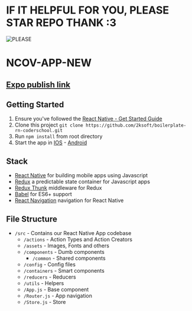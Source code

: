 # IF IT HELPFUL FOR YOU, PLEASE STAR REPO THANK :3

![PLEASE](https://media.giphy.com/media/3oxHQfvDzo7VhSRy8M/giphy.gif)

# NCOV-APP-NEW

## [Expo publish link](https://expo.io/@duchanhstyle/ncov-app)

## Getting Started

1. Ensure you've followed the [React Native - Get Started Guide](https://facebook.github.io/react-native/docs/getting-started.html)
1. Clone this project `git clone https://github.com/2ksoft/boilerplate-rn-coderschool.git`
1. Run `npm install` from root directory
1. Start the app in [IOS](https://docs.expo.io/workflow/ios-simulator/) - [Android](https://docs.expo.io/workflow/android-studio-emulator/)

## Stack

- [React Native](https://facebook.github.io/react-native/) for building mobile apps using Javascript
- [Redux](https://github.com/reduxjs/redux) a predictable state container for Javascript apps
- [Redux Thunk](https://github.com/reduxjs/redux-thunk) middleware for Redux
- [Babel](http://babeljs.io/) for ES6+ support
- [React Navigation](https://github.com/react-community/react-navigation) navigation for React Native

## File Structure

- `/src` - Contains our React Native App codebase
  - `/actions` - Action Types and Action Creators
  - `/assets` - Images, Fonts and others
  - `/components` - Dumb components
    - `/common` - Shared components
  - `/config` - Config files
  - `/containers` - Smart components
  - `/reducers` - Reducers
  - `/utils` - Helpers
  - `/App.js` - Base component
  - `/Router.js` - App navigation
  - `/Store.js` - Store
